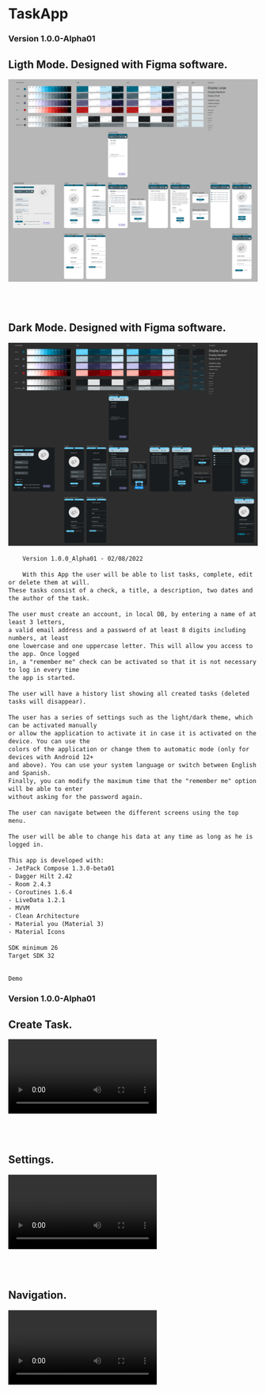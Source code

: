 # TaskApp

### Version 1.0.0-Alpha01
## Ligth Mode. Designed with Figma software.
![Light Mode](https://github.com/JorgeAgulloM/TaskApp/blob/main/Design/Version_1.0.0_Alpha01/Light_Mode.png)

<br>
<br>

## Dark Mode. Designed with Figma software.
![Dark Mode](https://github.com/JorgeAgulloM/TaskApp/blob/main/Design/Version_1.0.0_Alpha01/Dark_Mode.png)

```text
    Version 1.0.0_Alpha01 - 02/08/2022

    With this App the user will be able to list tasks, complete, edit or delete them at will.
These tasks consist of a check, a title, a description, two dates and the author of the task.

The user must create an account, in local DB, by entering a name of at least 3 letters, 
a valid email address and a password of at least 8 digits including numbers, at least 
one lowercase and one uppercase letter. This will allow you access to the app. Once logged 
in, a "remember me" check can be activated so that it is not necessary to log in every time 
the app is started.

The user will have a history list showing all created tasks (deleted tasks will disappear). 

The user has a series of settings such as the light/dark theme, which can be activated manually 
or allow the application to activate it in case it is activated on the device. You can use the 
colors of the application or change them to automatic mode (only for devices with Android 12+ 
and above). You can use your system language or switch between English and Spanish. 
Finally, you can modify the maximum time that the "remember me" option will be able to enter 
without asking for the password again.

The user can navigate between the different screens using the top menu.

The user will be able to change his data at any time as long as he is logged in.

This app is developed with:
- JetPack Compose 1.3.0-beta01
- Dagger Hilt 2.42
- Room 2.4.3
- Coroutines 1.6.4
- LiveData 1.2.1
- MVVM
- Clean Architecture
- Material you (Material 3)
- Material Icons

SDK minimum 26
Target SDK 32
 
```

```text
Demo 
```
### Version 1.0.0-Alpha01
## Create Task.
![Create Task](https://github.com/JorgeAgulloM/TaskApp/blob/main/Design/Version_1.0.0_Alpha01/videos/Creacion_tarea.mp4)

<br>
<br>

## Settings.
![Settings](https://github.com/JorgeAgulloM/TaskApp/blob/main/Design/Version_1.0.0_Alpha01/videos/Settings.mp4)

<br>
<br>

## Navigation.
![Navigation](https://github.com/JorgeAgulloM/TaskApp/blob/main/Design/Version_1.0.0_Alpha01/videos/Navegacion.mp4)

